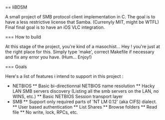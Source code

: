 == liBDSM

A small project of SMB protocol client implementation in C. The goal is to
have a less restrictive license that Samba. (Currenyly MIT, might be WTFL)
Final final goal is to have an iOS VLC integration.

=== How to build

At this stage of the project, you're kind of a masochist... Hey ! you're just at
the right place for this. Simply type 'make', correct Makefile if necessary and
fix any error you have. (Hum... Enjoy!)

=== Goals

Here's a list of features i intend to support in this project :
* NETBIOS
  ** Basic bi-directionnal NETBIOS name resolution
  ** Hacky LAN SMB servers discovery (Listing all the smb servers on the LAN, no WINS, etc.)
  ** Basic NETBIOS Session transport layer
* SMB
  ** Support only required parts of 'NT LM 0.12' (aka CIFS) dialect.
  ** User based authentication
  ** List Shares
  ** Browse folders
  ** Read file
  ** No write, lock, RPCs, etc.
